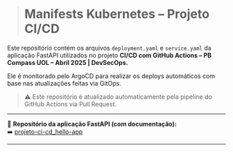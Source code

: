 ># Manifests Kubernetes – Projeto CI/CD

Este repositório contém os arquivos `deployment.yaml` e `service.yaml` da aplicação FastAPI utilizados no projeto **CI/CD com GitHub Actions – PB Compass UOL – Abril 2025 | DevSecOps.**

Ele é monitorado pelo ArgoCD para realizar os deploys automáticos com base nas atualizações feitas via GitOps.

> ⚠️ Este repositório é atualizado automaticamente pela pipeline do GitHub Actions via Pull Request.

---

🔗 **Repositório da aplicação FastAPI (com documentação):**  
➡️ [projeto-ci-cd_hello-app](https://github.com/MarcelaLinhares/projeto-ci-cd_hello-app)

---
